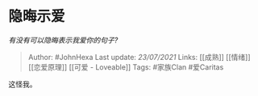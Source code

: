 # 隐晦示爱
*有没有可以隐晦表示我爱你的句子?*

> Author: #JohnHexa
Last update: *23/07/2021* 
Links: [[成熟]] [[情绪]] [[恋爱原理]] [[可爱 - Loveable]]
Tags: #家族Clan #爱Caritas 

 
这怪我。



